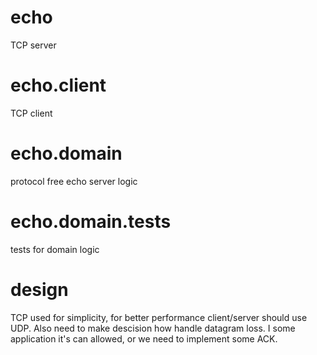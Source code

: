 # echo
TCP server

# echo.client
TCP client

# echo.domain
protocol free echo server logic

# echo.domain.tests
tests for domain logic

# design
TCP used for simplicity, for better performance client/server should use UDP. Also need to make descision how handle datagram loss. I some application it's can allowed, or we need to implement some ACK. 



